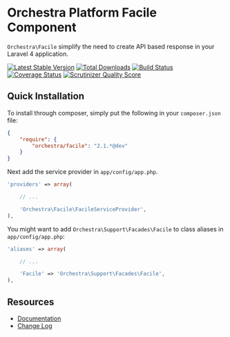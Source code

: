 Orchestra Platform Facile Component
==============

`Orchestra\Facile` simplify the need to create API based response in your Laravel 4 application.

[![Latest Stable Version](https://poser.pugx.org/orchestra/facile/v/stable.png)](https://packagist.org/packages/orchestra/facile) 
[![Total Downloads](https://poser.pugx.org/orchestra/facile/downloads.png)](https://packagist.org/packages/orchestra/facile) 
[![Build Status](https://travis-ci.org/orchestral/facile.png?branch=master)](https://travis-ci.org/orchestral/facile) 
[![Coverage Status](https://coveralls.io/repos/orchestral/facile/badge.png?branch=master)](https://coveralls.io/r/orchestral/facile?branch=master) 
[![Scrutinizer Quality Score](https://scrutinizer-ci.com/g/orchestral/facile/badges/quality-score.png?s=db660b406a7b1000f0431048d26f161793cb4b29)](https://scrutinizer-ci.com/g/orchestral/facile/) 

## Quick Installation

To install through composer, simply put the following in your `composer.json` file:

```json
{
	"require": {
		"orchestra/facile": "2.1.*@dev"
	}
}
```

Next add the service provider in `app/config/app.php`.

```php
'providers' => array(

	// ...

	'Orchestra\Facile\FacileServiceProvider',
),
```

You might want to add `Orchestra\Support\Facades\Facile` to class aliases in `app/config/app.php`:

```php
'aliases' => array(

	// ...

	'Facile' => 'Orchestra\Support\Facades\Facile',
),
```

## Resources

* [Documentation](http://orchestraplatform.com/docs/latest/components/facile)
* [Change Log](http://orchestraplatform.com/docs/latest/components/facile/changes#v2-1)
